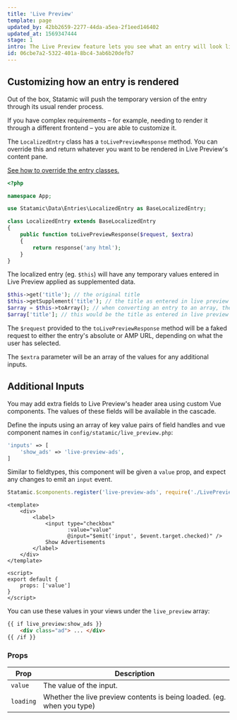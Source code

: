 ```yaml
---
title: 'Live Preview'
template: page
updated_by: 42bb2659-2277-44da-a5ea-2f1eed146402
updated_at: 1569347444
stage: 1
intro: The Live Preview feature lets you see what an entry will look like on the front-end of your site as you edit it.
id: 06cbe7a2-5322-401a-8bc4-3ab6b20defb7
---
```


## Customizing how an entry is rendered

Out of the box, Statamic will push the temporary version of the entry through its usual render process.

If you have complex requirements – for example, needing to render it through a different frontend – you are able to customize it.

The `LocalizedEntry` class has a `toLivePreviewResponse` method. You can override this and return whatever you want to be
rendered in Live Preview's content pane.

[See how to override the entry classes.](/extending/repositories#custom-data-classes)

``` php
<?php

namespace App;

use Statamic\Data\Entries\LocalizedEntry as BaseLocalizedEntry;

class LocalizedEntry extends BaseLocalizedEntry
{
    public function toLivePreviewResponse($request, $extra)
    {
        return response('any html');
    }
}
```

The localized entry (eg. `$this`) will have any temporary values entered in Live Preview applied as supplemented data.

``` php
$this->get('title'); // the original title
$this->getSupplement('title'); // the title as entered in live preview
$array = $this->toArray(); // when converting an entry to an array, the supplemental data overrides the originals
$array['title']; // this would be the title as entered in live preview
```

The `$request` provided to the `toLivePreviewResponse` method will be a faked request to either the entry's absolute
or AMP URL, depending on what the user has selected.

The `$extra` parameter will be an array of the values for any additional inputs.


## Additional Inputs

You may add extra fields to Live Preview's header area using custom Vue components. The values of these fields will be available in the cascade.

Define the inputs using an array of key value pairs of field handles and vue component names in `config/statamic/live_preview.php`:

``` php
'inputs' => [
    'show_ads' => 'live-preview-ads',
]
```

Similar to fieldtypes, this component will be given a `value` prop, and expect any changes to emit an `input` event.

``` js
Statamic.$components.register('live-preview-ads', require('./LivePreviewAds.vue'));
```
``` vue
<template>
    <div>
        <label>
            <input type="checkbox"
                   :value="value"
                   @input="$emit('input', $event.target.checked)" />
            Show Advertisements
        </label>
    </div>
</template>

<script>
export default {
    props: ['value']
}
</script>
```

You can use these values in your views under the `live_preview` array:

``` html
{{ if live_preview:show_ads }}
    <div class="ad"> ... </div>
{{ /if }}
```

### Props

| Prop | Description |
|------|-------------|
| `value` | The value of the input. |
| `loading` | Whether the live preview contents is being loaded. (eg. when you type) |

